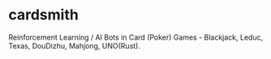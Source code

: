 # cardsmith
Reinforcement Learning / AI Bots in Card (Poker) Games - Blackjack, Leduc, Texas, DouDizhu, Mahjong, UNO(Rust).
